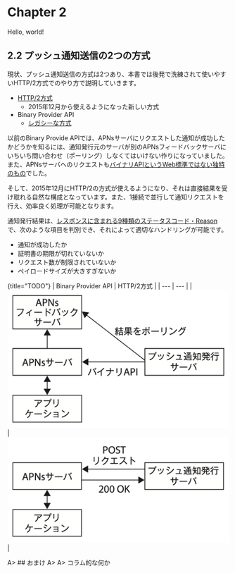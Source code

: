 # Chapter 2
Hello, world!

## 2.2 プッシュ通知送信の2つの方式

現状、プッシュ通知送信の方式は2つあり、本書では後発で洗練されて使いやすいHTTP/2方式でのやり方で説明していきます。

- [HTTP/2方式](https://developer.apple.com/library/content/documentation/NetworkingInternet/Conceptual/RemoteNotificationsPG/APNSOverview.html#//apple_ref/doc/uid/TP40008194-CH8-SW1)
  - 2015年12月から使えるようになった新しい方式
- Binary Provider API
  - [レガシーな方式](https://developer.apple.com/library/content/documentation/NetworkingInternet/Conceptual/RemoteNotificationsPG/BinaryProviderAPI.html#//apple_ref/doc/uid/TP40008194-CH13-SW1)


以前のBinary Provide APIでは、APNsサーバにリクエストした通知が成功したかどうかを知るには、通知発行元のサーバが別のAPNsフィードバックサーバにいちいち問い合わせ（ポーリング）しなくてはいけない作りになっていました。また、APNsサーバへのリクエストも[バイナリAPIというWeb標準ではない独特のもの](https://developer.apple.com/library/content/documentation/NetworkingInternet/Conceptual/RemoteNotificationsPG/LegacyNotificationFormat.html#//apple_ref/doc/uid/TP40008194-CH14-SW1)でした。

そして、2015年12月にHTTP/2の方式が使えるようになり、それは直接結果を受け取れる自然な構成となっています。また、1接続で並行して通知リクエストを行え、効率良く処理が可能となります。

通知発行結果は、[レスポンスに含まれる9種類のステータスコード・Reason](https://developer.apple.com/library/content/documentation/NetworkingInternet/Conceptual/RemoteNotificationsPG/CommunicatingwithAPNs.html#//apple_ref/doc/uid/TP40008194-CH11-SW1)で、次のような項目を判別でき、それによって適切なハンドリングが可能です。

- 通知が成功したか
- 証明書の期限が切れていないか
- リクエスト数が制限されていないか
- ペイロードサイズが大きすぎないか

{title="TODO"}
| Binary Provider API | HTTP/2方式 |
| --- | --- |
| ![](images/chapter2/legacy.png) | ![](images/chapter2/http2.png) |

A> ## おまけ
A>
A> コラム的な何か